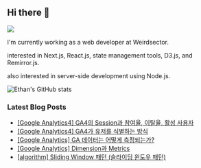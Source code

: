 ## Hi there 👋
<a href="https://steadyg.tistory.com/" target="_blank"><img src="https://img.shields.io/badge/BLOG-000000?style=flat&logo=tistory&logoColor=ffffff"/></a>

I'm currently working as a web developer at Weirdsector.

interested in Next.js, React.js, state management tools, D3.js, and Remirror.js.


also interested in server-side development using Node.js.

![Ethan's GitHub stats](https://github-readme-stats.vercel.app/api?username=ethandeveloper2&theme=dark&show_icons=true)
<!--
**ethandeveloper2/ethandeveloper2** is a ✨ _special_ ✨ repository because its `README.md` (this file) appears on your GitHub profile.

Here are some ideas to get you started:

- 🔭 I’m currently working on ...
- 🌱 I’m currently learning ...
- 👯 I’m looking to collaborate on ...
- 🤔 I’m looking for help with ...
- 💬 Ask me about ...
- 📫 How to reach me: ...
- 😄 Pronouns: ...
- ⚡ Fun fact: ...
-->
### Latest Blog Posts

- [[Google Analytics4] GA4의 Session과 참여율, 이탈율, 활성 사용자](https://steadyg.tistory.com/59)
- [[Google Analytics4] GA4가 유저를 식별하는 방식](https://steadyg.tistory.com/58)
- [[Google Analytics] GA 데이터는 어떻게 측정되는가?](https://steadyg.tistory.com/57)
- [[Google Analytics] Dimension과 Metrics](https://steadyg.tistory.com/56)
- [[algorithm] Sliding Window 패턴 (슬라이딩 윈도우 패턴)](https://steadyg.tistory.com/55)

